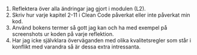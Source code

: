 1. Reflektera över alla ändringar jag gjort i modulen (L2).
2. Skriv hur varje kapitel 2-11 i Clean Code påverkat eller inte påverkat min kod.
3. Använd bokens termer så gott jag kan och ha med exempel på screenshots ur koden på varje reflektion.
4. Har jag icke självklara överväganden med olika kvalitetsregler som står i konflikt med varandra så är dessa extra intressanta.
